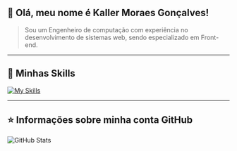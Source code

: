 ## 🙂 Olá, meu nome é <strong>Kaller Moraes Gonçalves!</strong>

> Sou um Engenheiro de computação com experiência no desenvolvimento de sistemas web, sendo especializado em Front-end.

---

## 🚀 Minhas Skills

[![My Skills](https://skillicons.dev/icons?i=react,nextjs,vue,nuxt,js,ts,html,css,git,linux,python,mysql,figma&theme=light)](https://skillicons.dev)

---

## ⭐ Informações sobre minha conta GitHub

![GitHub Stats](https://github-readme-stats.vercel.app/api?username=KallerMG&show_icons=true)
